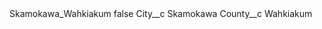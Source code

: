 <?xml version="1.0" encoding="UTF-8"?>
<CustomMetadata xmlns="http://soap.sforce.com/2006/04/metadata" xmlns:xsi="http://www.w3.org/2001/XMLSchema-instance" xmlns:xsd="http://www.w3.org/2001/XMLSchema">
    <label>Skamokawa_Wahkiakum</label>
    <protected>false</protected>
    <values>
        <field>City__c</field>
        <value xsi:type="xsd:string">Skamokawa</value>
    </values>
    <values>
        <field>County__c</field>
        <value xsi:type="xsd:string">Wahkiakum</value>
    </values>
</CustomMetadata>
